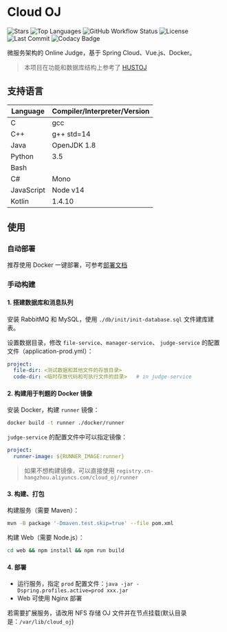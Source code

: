 # Cloud OJ

![Stars](https://img.shields.io/github/stars/imcloudfloating/Cloud-OJ?logo=github)
![Top Languages](https://img.shields.io/github/languages/top/imcloudfloating/Cloud-OJ?logo=github)
![GitHub Workflow Status](https://img.shields.io/github/workflow/status/imcloudfloating/Cloud-OJ/Java%20CI%20with%20Maven?logo=github)
![License](https://img.shields.io/github/license/imcloudfloating/Cloud-OJ)
![Last Commit](https://img.shields.io/github/last-commit/imcloudfloating/Cloud-OJ)
![Codacy Badge](https://api.codacy.com/project/badge/Grade/3fb7e4c059c5431799b8863218750095)

微服务架构的 Online Judge，基于 Spring Cloud、Vue.js、Docker。

> 本项目在功能和数据库结构上参考了 [HUSTOJ](https://github.com/zhblue/hustoj)

## 支持语言

Language        | Compiler/Interpreter/Version
----------------|-------------------------------
C               | gcc
C++             | g++ std=14
Java            | OpenJDK 1.8
Python          | 3.5
Bash            |
C#              | Mono
JavaScript      | Node v14
Kotlin          | 1.4.10

## 使用

### 自动部署

推荐使用 Docker 一键部署，可参考[部署文档](https://github.com/imcloudfloating/Cloud-OJ/wiki/部署)

### 手动构建

#### 1. 搭建数据库和消息队列

安装 RabbitMQ 和 MySQL，使用 `./db/init/init-database.sql` 文件建库建表。

设置数据目录，修改 `file-service`、`manager-service`、 `judge-service` 的配置文件（application-prod.yml）：

```yaml
project:
  file-dir: <测试数据和其他文件的存放目录>
  code-dir: <临时存放代码和可执行文件的目录>   # in judge-service
```

#### 2. 构建用于判题的 Docker 镜像

安装 Docker，构建 `runner` 镜像：

```bash
docker build -t runner ./docker/runner
```

`judge-service` 的配置文件中可以指定镜像：

```yaml
project:
  runner-image: ${RUNNER_IMAGE:runner}
```

> 如果不想构建镜像，可以直接使用 `registry.cn-hangzhou.aliyuncs.com/cloud_oj/runner`

#### 3. 构建、打包

构建服务（需要 Maven）：

```bash
mvn -B package '-Dmaven.test.skip=true' --file pom.xml
```

构建 Web（需要 Node.js）：

```bash
cd web && npm install && npm run build
```

#### 4. 部署

- 运行服务，指定 `prod` 配置文件：`java -jar -Dspring.profiles.active=prod xxx.jar`
- Web 可使用 Nginx 部署

若需要扩展服务，请改用 NFS 存储 OJ 文件并在节点挂载(默认目录是：`/var/lib/cloud_oj`)
